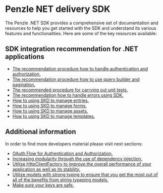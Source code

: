 # Penzle NET delivery SDK

The Penzle .NET SDK provides a comprehensive set of documentation and resources to help you get started with the SDK and understand its various features and functionalities. Here are some of the key resources available:

## SDK integration recommendation for .NET applications

- [The recommendation procedure how to handle authentication and authorization.](./authentication-and-authorization/index.md)
- [The recommendation procedure how to use query builder and pagination.](./docs/query-builder-and-pagination/index.md)
- [The recommended procedure for carrying out unit tests.](./docs/unit-tests.md)
- [The recommendation how to handle errors using SDK.](./docs/status-code-and-errors.md)
- [How to using SKD to manage entries.](./docs/entries/index.md)
- [How to using SKD to manage forms.](./docs/forms/index.md)
- [How to using SKD to manage assets.](./docs/assets/index.md)
- [How to using SKD to manage templates.](./docs/templates/index.md)

## Additional information

In order to find more developers material please visit next sections:

- [OAuth Flow for Authentication and Authorization.](https://github.com/Penzle/Penzle.Net/blob/main/docs/authenticated-access.md)
- [Increasing modularity through the use of dependency injection.](https://github.com/Penzle/Penzle.Net/blob/main/docs/configuration.md)
- [Utilize HttpClientFactory to improve the overall performance of your application as well as its stability.](https://github.com/Penzle/Penzle.Net/blob/main/docs/http-client-and-penzle-client.md)
- [Utilize models with strong typing to ensure that you get the most out of all of the benefits from string typeping models.](https://github.com/Penzle/Penzle.Net/blob/main/docs/models-with-strong-typing.md)
- [Make sure your keys are safe.](https://github.com/Penzle/Penzle.Net/blob/main/docs/azure-key-vault.md)
